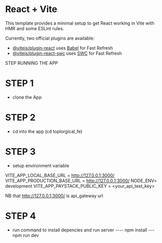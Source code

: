 # React + Vite

This template provides a minimal setup to get React working in Vite with HMR and some ESLint rules.

Currently, two official plugins are available:

- [@vitejs/plugin-react](https://github.com/vitejs/vite-plugin-react/blob/main/packages/plugin-react/README.md) uses [Babel](https://babeljs.io/) for Fast Refresh
- [@vitejs/plugin-react-swc](https://github.com/vitejs/vite-plugin-react-swc) uses [SWC](https://swc.rs/) for Fast Refresh


STEP RUNNING THE APP

# STEP 1
- clone the App

# STEP 2
- cd into the app (cd toplorgical_fe)

# STEP 3
- setup environment variable

VITE_APP_LOCAL_BASE_URL = http://127.0.0.1:3000/
VITE_APP_PRODUCTION_BASE_URL = http://127.0.0.1:3000/
NODE_ENV= development
VITE_APP_PAYSTACK_PUBLIC_KEY = <your_api_test_key>

NB that http://127.0.0.1:3000/ is api_gateway url

# STEP 4
- run command to install depencies and run server
---- npm install
---  npm run dev